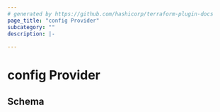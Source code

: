 ```yaml
---
# generated by https://github.com/hashicorp/terraform-plugin-docs
page_title: "config Provider"
subcategory: ""
description: |-
  
---
```


# config Provider





<!-- schema generated by tfplugindocs -->
## Schema
